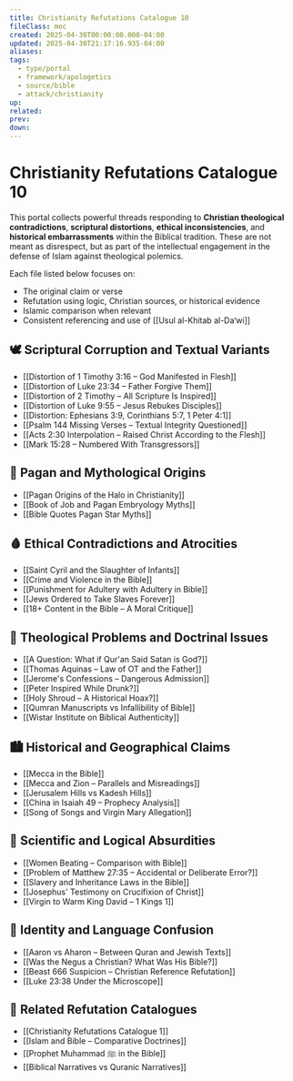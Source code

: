 ```yaml
---
title: Christianity Refutations Catalogue 10
fileClass: moc
created: 2025-04-30T00:00:00.000-04:00
updated: 2025-04-30T21:17:16.935-04:00
aliases: 
tags: 
  - type/portal
  - framework/apologetics
  - source/bible
  - attack/christianity 
up: 
related: 
prev: 
down: 
---
```


# Christianity Refutations Catalogue 10

 

This portal collects powerful threads responding to **Christian theological contradictions**, **scriptural distortions**, **ethical inconsistencies**, and **historical embarrassments** within the Biblical tradition. These are not meant as disrespect, but as part of the intellectual engagement in the defense of Islam against theological polemics.

Each file listed below focuses on:

- The original claim or verse
- Refutation using logic, Christian sources, or historical evidence
- Islamic comparison when relevant
- Consistent referencing and use of [[Usul al-Khitab al-Da‘wi]]

## 🕊 Scriptural Corruption and Textual Variants

- [[Distortion of 1 Timothy 3:16 – God Manifested in Flesh]]
- [[Distortion of Luke 23:34 – Father Forgive Them]]
- [[Distortion of 2 Timothy – All Scripture Is Inspired]]
- [[Distortion of Luke 9:55 – Jesus Rebukes Disciples]]
- [[Distortion: Ephesians 3:9, Corinthians 5:7, 1 Peter 4:1]]
- [[Psalm 144 Missing Verses – Textual Integrity Questioned]]
- [[Acts 2:30 Interpolation – Raised Christ According to the Flesh]]
- [[Mark 15:28 – Numbered With Transgressors]]

## 🔮 Pagan and Mythological Origins

- [[Pagan Origins of the Halo in Christianity]]
- [[Book of Job and Pagan Embryology Myths]]
- [[Bible Quotes Pagan Star Myths]]

## 🩸 Ethical Contradictions and Atrocities

- [[Saint Cyril and the Slaughter of Infants]]
- [[Crime and Violence in the Bible]]
- [[Punishment for Adultery with Adultery in Bible]]
- [[Jews Ordered to Take Slaves Forever]]
- [[18+ Content in the Bible – A Moral Critique]]

## 📜 Theological Problems and Doctrinal Issues

- [[A Question: What if Qur'an Said Satan is God?]]
- [[Thomas Aquinas – Law of OT and the Father]]
- [[Jerome's Confessions – Dangerous Admission]]
- [[Peter Inspired While Drunk?]]
- [[Holy Shroud – A Historical Hoax?]]
- [[Qumran Manuscripts vs Infallibility of Bible]]
- [[Wistar Institute on Biblical Authenticity]]

## 🏙 Historical and Geographical Claims

- [[Mecca in the Bible]]
- [[Mecca and Zion – Parallels and Misreadings]]
- [[Jerusalem Hills vs Kadesh Hills]]
- [[China in Isaiah 49 – Prophecy Analysis]]
- [[Song of Songs and Virgin Mary Allegation]]

## 🧬 Scientific and Logical Absurdities

- [[Women Beating – Comparison with Bible]]
- [[Problem of Matthew 27:35 – Accidental or Deliberate Error?]]
- [[Slavery and Inheritance Laws in the Bible]]
- [[Josephus' Testimony on Crucifixion of Christ]]
- [[Virgin to Warm King David – 1 Kings 1]]

## 🧭 Identity and Language Confusion

- [[Aaron vs Aharon – Between Quran and Jewish Texts]]
- [[Was the Negus a Christian? What Was His Bible?]]
- [[Beast 666 Suspicion – Christian Reference Refutation]]
- [[Luke 23:38 Under the Microscope]]

## 📎 Related Refutation Catalogues

- [[Christianity Refutations Catalogue 1]]
- [[Islam and Bible – Comparative Doctrines]]
- [[Prophet Muhammad ﷺ in the Bible]]
- [[Biblical Narratives vs Quranic Narratives]]

